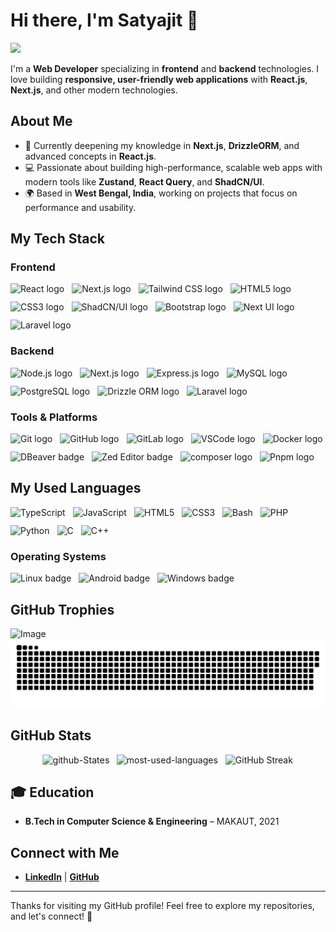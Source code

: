 
# Hi there, I'm Satyajit 👋 
![](https://komarev.com/ghpvc/?username=its-satyajit&style=for-the-badge&abbreviated=true)

I'm a **Web Developer** specializing in **frontend** and **backend** technologies. I love building **responsive, user-friendly web applications** with **React.js**, **Next.js**, and other modern technologies.

## About Me

- 🌱 Currently deepening my knowledge in **Next.js**, **DrizzleORM**, and advanced concepts in **React.js**.
- 💻 Passionate about building high-performance, scalable web apps with modern tools like **Zustand**, **React Query**, and **ShadCN/UI**.
- 🌍 Based in **West Bengal, India**, working on projects that focus on performance and usability.

## My Tech Stack

### Frontend

<div style="display: flex; flex-wrap: wrap; justify-content: start; gap: 12px;">
    <img src="https://img.shields.io/badge/-React.js-61DAFB?logo=react&logoColor=black" alt="React logo" />
    <img src="https://img.shields.io/badge/-Next.js-000000?logo=next.js&logoColor=white" alt="Next.js logo" />
    <img src="https://img.shields.io/badge/-Tailwind%20CSS-38BDF8?logo=tailwind-css&logoColor=white" alt="Tailwind CSS logo" />
    <img src="https://img.shields.io/badge/-HTML5-E34F26?logo=html5&logoColor=white" alt="HTML5 logo" />
    <img src="https://img.shields.io/badge/-CSS3-1572B6?logo=css3&logoColor=white" alt="CSS3 logo" />
    <img src="https://img.shields.io/badge/-ShadCN%20UI-0D1F2B?logo=shadcn&logoColor=white" alt="ShadCN/UI logo" />
    <img src="https://img.shields.io/badge/-Bootstrap-563D7C?logo=bootstrap&logoColor=white" alt="Bootstrap logo" />
    <img src="https://img.shields.io/badge/-Next%20UI-000442?logo=nextui&logoColor=white" alt="Next UI logo" />
    <img src="https://img.shields.io/badge/-Laravel-FF2D20?logo=laravel&logoColor=white" alt="Laravel logo" />
</div>

### Backend

<div style="display: flex; flex-wrap: wrap; justify-content: start; gap: 12px;">
    <img src="https://img.shields.io/badge/-Node.js-339933?logo=node.js&logoColor=white" alt="Node.js logo" />
    <img src="https://img.shields.io/badge/-Next.js-000000?logo=next.js&logoColor=white" alt="Next.js logo" />
    <img src="https://img.shields.io/badge/-Express.js-000000?logo=express&logoColor=white" alt="Express.js logo" />
    <img src="https://img.shields.io/badge/-MySQL-4479A1?logo=mysql&logoColor=white" alt="MySQL logo" />
    <img src="https://img.shields.io/badge/-PostgreSQL-336791?logo=postgresql&logoColor=white" alt="PostgreSQL logo" />
    <img src="https://img.shields.io/badge/-DrizzleORM-4B8B3B?logo=drizzle&logoColor=white" alt="Drizzle ORM logo" />
    <img src="https://img.shields.io/badge/-Laravel-FF2D20?logo=laravel&logoColor=white" alt="Laravel logo" />
</div>

### Tools & Platforms

<div style="display: flex; flex-wrap: wrap; justify-content: start; gap: 12px;">
    <img src="https://img.shields.io/badge/-Git-F05032?logo=git&logoColor=white" alt="Git logo" />
    <img src="https://img.shields.io/badge/-GitHub-181717?logo=github&logoColor=white" alt="GitHub logo" />
    <img src="https://img.shields.io/badge/-GitLab-FCA121?logo=gitlab&logoColor=white" alt="GitLab logo" />
    <img src="https://img.shields.io/badge/-VS%20Code-0078D4?logo=visual-studio-code&logoColor=white" alt="VSCode logo" />
    <img src="https://img.shields.io/badge/-Docker-2496ED?logo=docker&logoColor=white" alt="Docker logo" />
    <img src="https://img.shields.io/badge/-DBeaver-4C6A92?logo=dbeaver&logoColor=white" alt="DBeaver badge" />
    <img src="https://img.shields.io/badge/-Zed-333333?logo=zed&logoColor=white" alt="Zed Editor badge" />
    <img src="https://img.shields.io/badge/-composer-885630?logo=composer&logoColor=white" alt="composer logo" />
    <img src="https://img.shields.io/badge/-Pnpm-F69220?logo=pnpm&logoColor=white" alt="Pnpm logo" />

</div>

## My Used Languages

<div style="display: flex; flex-wrap: wrap; justify-content: start; gap: 12px;">
    <img src="https://img.shields.io/badge/-TypeScript-3178C6?logo=typescript&logoColor=white" alt="TypeScript" />
    <img src="https://img.shields.io/badge/-JavaScript-F7DF1E?logo=javascript&logoColor=black" alt="JavaScript" />
    <img src="https://img.shields.io/badge/-HTML5-E34F26?logo=html5&logoColor=white" alt="HTML5" />
    <img src="https://img.shields.io/badge/-CSS3-1572B6?logo=css3&logoColor=white" alt="CSS3" />
    <img src="https://img.shields.io/badge/-Bash-4EAA25?logo=gnubash&logoColor=white" alt="Bash" />
    <img src="https://img.shields.io/badge/-PHP-777BB4?logo=php&logoColor=white" alt="PHP" />
    <img src="https://img.shields.io/badge/-Python-3776AB?logo=python&logoColor=white" alt="Python" />
    <img src="https://img.shields.io/badge/-C-00599C?logo=c&logoColor=white" alt="C" />
    <img src="https://img.shields.io/badge/-C%20++-00599C?logo=c%2B%2B&logoColor=white" alt="C++" />
</div>

### Operating Systems

<div style="display: flex; flex-wrap: wrap; justify-content: start; gap: 12px;">
    <img src="https://img.shields.io/badge/-Linux-FCC624?logo=linux&logoColor=black" alt="Linux badge" />
    <img src="https://img.shields.io/badge/-Android-3DDC84?logo=android&logoColor=white" alt="Android badge" />
    <img src="https://img.shields.io/badge/-windows-0078D6?logo=windows&logoColor=white" alt="Windows badge" />
</div>

## GitHub Trophies

  <picture>
    <source srcset="https://github-profile-trophy.vercel.app/?username=Its-Satyajit&column=9&theme=flat" media="(prefers-color-scheme: light)" />
    <source srcset="https://github-profile-trophy.vercel.app/?username=Its-Satyajit&no-frame=true&no-bg=true&column=9&theme=gruvbox" media="(prefers-color-scheme: dark)" />
    <img src="https://github-profile-trophy.vercel.app/?username=Its-Satyajit&no-frame=true&no-bg=true&column=9&theme=gruvbox" alt="Image" />
  </picture>
  <picture>
    <source srcset="https://raw.githubusercontent.com/Its-Satyajit/Its-Satyajit/output/github-contribution-grid-snake.svg" media="(prefers-color-scheme: light)" />
    <source srcset="https://raw.githubusercontent.com/Its-Satyajit/Its-Satyajit/output/github-contribution-grid-snake-dark.svg" media="(prefers-color-scheme: dark)" />
    <img src="https://raw.githubusercontent.com/Its-Satyajit/Its-Satyajit/output/github-contribution-grid-snake-dark.svg" alt="Image" />
  </picture>

## GitHub Stats

<div style="display: flex; flex-wrap: wrap; justify-content: center; gap: 12px;">
    <img  style="scale:1.015" src="https://github-readme-stats-its-satyajits-projects.vercel.app/api?username=Its-Satyajit&show_icons=true\&show=reviews,discussions_started,discussions_answered,prs_merged,prs_merged_percentage&theme=transparent" alt="github-States" />
    <img  src="https://github-readme-stats-its-satyajits-projects.vercel.app/api/top-langs/?username=Its-Satyajit&langs_count=8&theme=transparent&layout=donut" alt="most-used-languages" />
    <img src="https://github-readme-streak-stats-its-satyajits-projects.vercel.app//?user=Its-Satyajit&theme=transparent&hide_border=false&date_format=j%20M%5B%20Y%5D" alt="GitHub Streak" />

</div>


## 🎓 Education

- **B.Tech in Computer Science & Engineering** – MAKAUT, 2021

## Connect with Me

- **[LinkedIn](https://www.linkedin.com/in/satyajit0013/)** | **[GitHub](https://github.com/Its-Satyajit)**

---

Thanks for visiting my GitHub profile! Feel free to explore my repositories, and let's connect! 🚀
